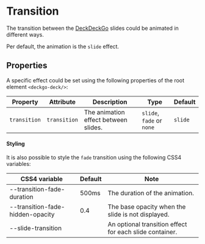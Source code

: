 # Transition

The transition between the [DeckDeckGo] slides could be animated in different ways.

Per default, the animation is the `slide` effect.  

## Properties

A specific effect could be set using the following properties of the root element `<deckgo-deck/>`:

| Property              | Attribute                | Description | Type          | Default                   |
| --------------------- | ------------------------ | ----------- | ------------- | ------------------------- |
| `transition`            | `transition`              | The animation effect between slides. | `slide`, `fade` or `none` | `slide` |               |

#### Styling

It is also possible to style the `fade` transition using the following CSS4 variables:

| CSS4 variable                      | Default | Note |
| -------------------------- |-----------------|-----------------|
| --transition-fade-duration | 500ms | The duration of the animation. |
| --transition-fade-hidden-opacity | 0.4 | The base opacity when the slide is not displayed. |
| --slide-transition | | An optional transition effect for each slide container. |

[DeckDeckGo]: https://deckdeckgo.com
